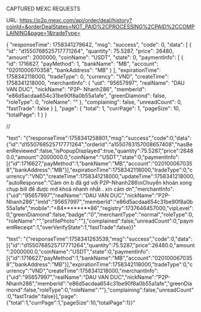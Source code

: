 CAPTURED MEXC REQUESTS

URL: https://p2p.mexc.com/api/order/deal/history?coinId=&orderDealStates=NOT_PAID%2CPROCESSING%2CPAID%2CCOMPLAINING&page=1&tradeType=

{
    "responseTime": 1758341279642,
    "msg": "success",
    "code": 0,
    "data": [
        {
            "id": "d1550768525717771264",
            "quantity": 75.5287,
            "price": 26480,
            "amount": 2000000,
            "coinName": "USDT",
            "state": 0,
            "paymentInfo": [
                {
                    "id": 1716627,
                    "payMethod": 1,
                    "bankName": "MB",
                    "account": "0201000670358",
                    "bankAddress": "MB"
                }
            ],
            "expirationTime": 1758342118000,
            "tradeType": 0,
            "currency": "VND",
            "createTime": 1758341218000,
            "merchantInfo": {
                "uid": "95657997",
                "realName": "DAU VAN DUC",
                "nickName": "P2P- Nhanh286",
                "memberId": "e86d5acdaa654c31be90f8a0b55a1afe",
                "greenDiamond": false,
                "roleType": 0,
                "roleName": ""
            },
            "complaining": false,
            "unreadCount": 0,
            "fastTrade": false
        }
    ],
    "page": {
        "total": 1,
        "currPage": 1,
        "pageSize": 10,
        "totalPage": 1
    }
}

// 

"text": "{\"responseTime\":1758341258801,\"msg\":\"success\",\"code\":0,\"data\":{\"id\":\"d1550768525717771264\",\"orderId\":\"a1550763157008657408\",\"hasBeenReviewed\":false,\"isPopupDisplayed\":true,\"quantity\":75.5287,\"price\":26480.0,\"amount\":2000000.0,\"coinName\":\"USDT\",\"state\":0,\"paymentInfo\":[{\"id\":1716627,\"payMethod\":1,\"bankName\":\"MB\",\"account\":\"0201000670358\",\"bankAddress\":\"MB\"}],\"expirationTime\":1758342118000,\"tradeType\":0,\"currency\":\"VND\",\"createTime\":1758341218000,\"updateTime\":1758341218000,\"autoResponse\":\"Cảm ơn b đã gd với P2P-Nhanh286\\nChuyển khoản xong chụp bill để được mở khoá nhanh nhất . xin cảm ơn\",\"merchantInfo\":{\"uid\":\"95657997\",\"realName\":\"DAU VAN DUC\",\"nickName\":\"P2P- Nhanh286\",\"imId\":\"95657997\",\"memberId\":\"e86d5acdaa654c31be90f8a0b55a1afe\",\"mobile\":\"+84********86\",\"registry\":1737646457000,\"vipLevel\":0,\"greenDiamond\":false,\"badge\":\"0\",\"merchantType\":\"normal\",\"roleType\":0,\"roleName\":\"\",\"profilePhoto\":\"\"},\"complained\":false,\"unreadCount\":0,\"paymentReceipt\":1,\"overVerifyState\":1,\"fastTrade\":false}}"

"text": "{\"responseTime\":1758341263539,\"msg\":\"success\",\"code\":0,\"data\":[{\"id\":\"d1550768525717771264\",\"quantity\":75.5287,\"price\":26480.0,\"amount\":2000000.0,\"coinName\":\"USDT\",\"state\":0,\"paymentInfo\":[{\"id\":1716627,\"payMethod\":1,\"bankName\":\"MB\",\"account\":\"0201000670358\",\"bankAddress\":\"MB\"}],\"expirationTime\":1758342118000,\"tradeType\":0,\"currency\":\"VND\",\"createTime\":1758341218000,\"merchantInfo\":{\"uid\":\"95657997\",\"realName\":\"DAU VAN DUC\",\"nickName\":\"P2P- Nhanh286\",\"memberId\":\"e86d5acdaa654c31be90f8a0b55a1afe\",\"greenDiamond\":false,\"roleType\":0,\"roleName\":\"\"},\"complaining\":false,\"unreadCount\":0,\"fastTrade\":false}],\"page\":{\"total\":1,\"currPage\":1,\"pageSize\":10,\"totalPage\":1}}"